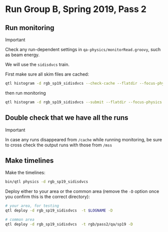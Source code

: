 # Run Group B, Spring 2019, Pass 2

## Run monitoring

> [!IMPORTANT]
> Check any run-dependent settings in `qa-physics/monitorRead.groovy`, such as beam energy.

We will use the `sidisdvcs` train.

First make sure all skim files are cached:
```bash
qtl histogram -d rgb_sp19_sidisdvcs --check-cache --flatdir --focus-physics /cache/clas12/rg-b/production/recon/spring2019/torus-1/pass2/v0/dst/train/sidisdvcs
```
then run monitoring
```bash
qtl histogram -d rgb_sp19_sidisdvcs --submit --flatdir --focus-physics /cache/clas12/rg-b/production/recon/spring2019/torus-1/pass2/v0/dst/train/sidisdvcs
```

## Double check that we have all the runs

> [!IMPORTANT]
> In case any runs disappeared from `/cache` while running monitoring, be sure to cross check the output
> runs with those from `/mss`

## Make timelines

Make the timelines:
```bash
bin/qtl physics -d rgb_sp19_sidisdvcs
```

Deploy either to your area or the common area (remove the `-D` option once you confirm this is the correct directory):
```bash
# your area, for testing
qtl deploy -d rgb_sp19_sidisdvcs  -t $LOGNAME -D

# common area
qtl deploy -d rgb_sp19_sidisdvcs  -t rgb/pass2/qa/sp19 -D
```
